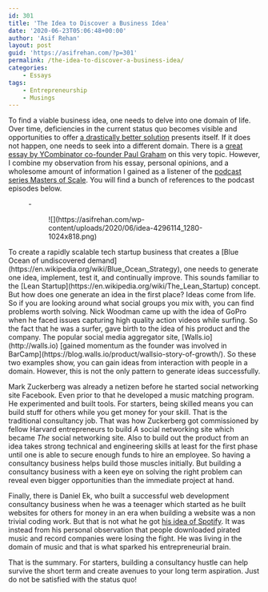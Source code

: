 ```yaml
---
id: 301
title: 'The Idea to Discover a Business Idea'
date: '2020-06-23T05:06:48+00:00'
author: 'Asif Rehan'
layout: post
guid: 'https://asifrehan.com/?p=301'
permalink: /the-idea-to-discover-a-business-idea/
categories:
    - Essays
tags:
    - Entrepreneurship
    - Musings
---
```


To find a viable business idea, one needs to delve into one domain of life. Over time, deficiencies in the current status quo becomes visible and opportunities to offer [a drastically better solution](https://mastersofscale.com/bill-gates-how-to-accelerate-history/) presents itself. If it does not happen, one needs to seek into a different domain. There is a [great essay by YCombinator co-founder Paul Graham](http://www.paulgraham.com/startupideas.html) on this very topic. However, I combine my observation from his essay, personal opinions, and a wholesome amount of information I gained as a listener of the [podcast series Masters of Scale](https://mastersofscale.com/). You will find a bunch of references to the podcast episodes below.

<figure class="wp-block-gallery columns-1 is-cropped">- <figure>![](https://asifrehan.com/wp-content/uploads/2020/06/idea-4296114_1280-1024x818.png)</figure>

</figure>To create a rapidly scalable tech startup business that creates a [Blue Ocean of undiscovered demand](https://en.wikipedia.org/wiki/Blue_Ocean_Strategy), one needs to generate one idea, implement, test it, and continually improve. This sounds familiar to the [Lean Startup](https://en.wikipedia.org/wiki/The_Lean_Startup) concept. But how does one generate an idea in the first place? Ideas come from life. So if you are looking around what social groups you mix with, you can find problems worth solving. Nick Woodman came up with the idea of GoPro when he faced issues capturing high quality action videos while surfing. So the fact that he was a surfer, gave birth to the idea of his product and the company. The popular social media aggregator site, [Walls.io](http://walls.io) [gained momentum as the founder was involved in BarCamp](https://blog.walls.io/product/wallsio-story-of-growth/). So these two examples show, you can gain ideas from interaction with people in a domain. However, this is not the only pattern to generate ideas successfully.

Mark Zuckerberg was already a netizen before he started social networking site Facebook. Even prior to that he developed a music matching program. He experimented and built tools. For starters, being skilled means you can build stuff for others while you get money for your skill. That is the traditional consultancy job. That was how Zuckerberg got commissioned by fellow Harvard entrepreneurs to build *A* social networking site which became *The* social networking site. Also to build out the product from an idea takes strong technical and engineering skills at least for the first phase until one is able to secure enough funds to hire an employee. So having a consultancy business helps build those muscles initially. But building a consultancy business with a keen eye on solving the right problem can reveal even bigger opportunities than the immediate project at hand.

Finally, there is Daniel Ek, who built a successful web development consultancy business when he was a teenager which started as he built websites for others for money in an era when building a website was a non trivial coding work. But that is not what he got [his idea of Spotify](https://mastersofscale.com/daniel-ek-how-to-build-trust-fast/). It was instead from his personal observation that people downloaded pirated music and record companies were losing the fight. He was living in the domain of music and that is what sparked his entrepreneurial brain.

That is the summary. For starters, building a consultancy hustle can help survive the short term and create avenues to your long term aspiration. Just do not be satisfied with the status quo!